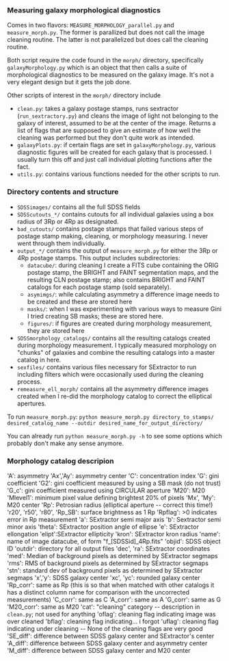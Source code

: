 ### Measuring galaxy morphological diagnostics 

Comes in two flavors: `MEASURE_MORPHOLOGY_parallel.py` and `measure_morph.py`. 
The former is parallized but does not call the image cleaning routine. The latter is not parallelized but does call the cleaning routine. 

Both script require the code found in the `morph/` directory, specifically `galaxyMorphology.py` which is an object that then calls a suite of morphological diagnostics to be measured on the galaxy image. It's not a very elegant design but it gets the job done. 

Other scripts of interest in the `morph/` directory include
* `clean.py`: takes a galaxy postage stamps, runs sextractor (`run_sextractory.py`) and cleans the image of light not belonging to the galaxy of interest, assumed to be at the center of the image. Returns a list of flags that are supposed to give an estimate of how well the cleaning was performed but they don't quite work as intended.
* `galaxyPlots.py`: if certain flags are set in `galaxyMorphology.py`, various diagnostic figures will be created for each galaxy that is processed. I usually turn this off and just call individual plotting functions after the fact. 
* `utils.py`: contains various functions needed for the other scripts to run. 



### Directory contents and structure

* `SDSSimages/` contains all the full SDSS fields
* `SDSScutouts_*/` contains cutouts for all individual galaxies using a box radius of 3Rp or 4Rp as designated. 
* `bad_cutouts/` contains postage stamps that failed various steps of postage stamp making, cleaning, or morphology measuring. I never went through them individually. 
* `output_*/` contains the output of `measure_morph.py` for either the 3Rp or 4Rp postage stamps. This output includes subdirectories:
	* `datacube/`: during cleaning I create a FITS cube containing the ORIG postage stamp, the BRIGHT and FAINT segmentation maps, and the resulting CLN postage stamp; also contains BRIGHT and FAINT catalogs for each postage stamp (sold separately). 
	* `asymimgs/`: while calculating asymmetry a difference image needs to be created and these are stored here
	* `masks/`: when I was experimenting with various ways to measure Gini I tried creating SB masks; these are stored here. 
	* `figures/`: if figures are created during morphology measurement, they are stored here
* `SDSSmorphology_catalogs/` contains all the resulting catalogs created during morphology measurement. I typically measured morphology on "chunks" of galaxies and combine the resulting catalogs into a master catalog in here. 
* `sexfiles/` contains various files necessary for SExtractor to run including filters which were occasionally used during the cleaning process. 
* `remeasure_ell_morph/` contains all the asymmetry difference images created when I re-did the morphology catalog to correct the elliptical apertures. 


To run `measure_morph.py`: `python measure_morph.py directory_to_stamps/ desired_catalog_name --outdir desired_name_for_output_directory/`

You can already run `python measure_morph.py -h` to see some options which probably don't make any sense anymore. 


### Morphology catalog descripion

'A': asymmetry
'Ax','Ay': asymmetry center
'C': concentration index
'G': gini coefficient
'G2': gini coefficient measured by using a SB mask (do not trust)
'G_c': gini coefficient measured using CIRCULAR aperture
'M20': M20
'Mlevel1': minimum pixel value defining brightest 20% of pixels
'Mx', 'My': M20 center
'Rp': Petrosian radius (elliptical aperture -- correct this time!)
'r20',
'r50', 
'r80', 
'Rp_SB': surface brightness as 1 Rp
'Rpflag': >0 indicates error in Rp measurement
'a': SExtractor semi major axis
'b': Sextractor semi minor axis
'theta': SExtractor position angle of ellipse
'e': SExtractor ellongation
'elipt':SExtractor ellipticity
'kron': SExtractor kron radius
'name': name of image datacube, of form "f_[SDSSid]_4Rp.fits"
'objid': SDSS object ID
'outdir': directory for all output files
'dec', 'ra': SExtractor coordinates 
'med': Median of background pixels as determined by SExtractor segmaps
'rms': RMS of background pixels as determined by SExtractor segmaps 
'stn': standard dev of background pixels as determined by SExtractor segmaps
'x','y': SDSS galaxy center
'xc', 'yc': rounded galaxy center
'Rp_corr': same as Rp (this is so that when matched with other catalogs it has a distinct column name for comparison with the uncorrected measurements)
'C_corr': same as C
'A_corr': same as A
'G_corr': same as G
'M20_corr': same as M20
'cat': "cleaning" category -- description in `clean.py`; not used for anything
'oflag': cleaning flag indicating image was over cleaned
'bflag': cleaning flag indicating... i forgot 
'uflag': cleaning flag indicating under cleaning -- None of the cleaning flags are very good
'SE_diff': difference between SDSS galaxy center and SExtractor's center
'A_diff': difference between SDSS galaxy center and asymmetry center
'M_diff': difference between SDSS galaxy center and M20 center




